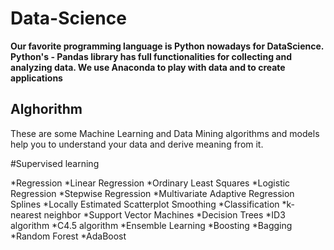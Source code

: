 # Data-Science
**Our favorite programming language is Python nowadays for DataScience. Python's - Pandas library has full functionalities for collecting and analyzing data. We use Anaconda to play with data and to create applications**

Alghorithm
----------------------------------------------------------------------------------------------------------------------------------------------------------
These are some Machine Learning and Data Mining algorithms and models help you to understand your data and derive meaning from it.

#Supervised learning

*Regression
*Linear Regression
*Ordinary Least Squares
*Logistic Regression
*Stepwise Regression
*Multivariate Adaptive Regression Splines
*Locally Estimated Scatterplot Smoothing
*Classification
*k-nearest neighbor
*Support Vector Machines
*Decision Trees
*ID3 algorithm
*C4.5 algorithm
*Ensemble Learning
*Boosting
*Bagging
*Random Forest
*AdaBoost
